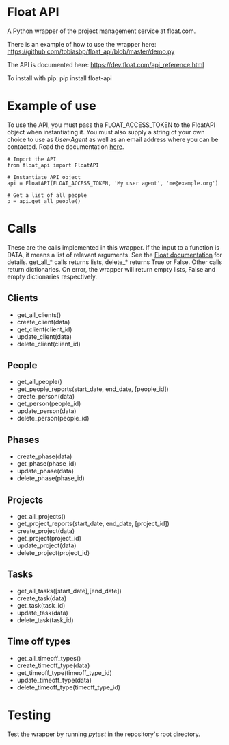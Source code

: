 # Float API

A Python wrapper of the project management service at float.com.

There is an example of how to use the wrapper here:
  https://github.com/tobiasbp/float_api/blob/master/demo.py

The API is documented here:
  https://dev.float.com/api_reference.html

To install with pip:
  pip install float-api

# Example of use
To use the API, you must pass the FLOAT_ACCESS_TOKEN to the FloatAPI
object when instantiating it. You must also supply a string of your
own choice to use as _User-Agent_ as well as an email address where
you can be contacted. Read the documentation
[here](https://dev.float.com/overview_authentication.html).


    # Import the API
    from float_api import FloatAPI
    
    # Instantiate API object
    api = FloatAPI(FLOAT_ACCESS_TOKEN, 'My user agent', 'me@example.org')
    
    # Get a list of all people
    p = api.get_all_people()


# Calls
These are the calls implemented in this wrapper. If the input to a function
is DATA, it means a list of relevant arguments. See the
[Float documentation](https://dev.float.com/api_reference.html)
for details. get_all_* calls returns lists, delete_* returns True or False.
Other calls return dictionaries. On error, the wrapper will return empty
lists, False and empty dictionaries respectively.


## Clients

* get_all_clients()
* create_client(data)
* get_client(client_id)
* update_client(data)
* delete_client(client_id)


## People

* get_all_people()
* get_people_reports(start_date, end_date, [people_id])
* create_person(data)
* get_person(people_id)
* update_person(data)
* delete_person(people_id)


## Phases

* create_phase(data)
* get_phase(phase_id)
* update_phase(data)
* delete_phase(phase_id)

## Projects

* get_all_projects()
* get_project_reports(start_date, end_date, [project_id])
* create_project(data)
* get_project(project_id)
* update_project(data)
* delete_project(project_id)


## Tasks

* get_all_tasks([start_date],[end_date])
* create_task(data)
* get_task(task_id)
* update_task(data)
* delete_task(task_id)


## Time off types

* get_all_timeoff_types()
* create_timeoff_type(data)
* get_timeoff_type(timeoff_type_id)
* update_timeoff_type(data)
* delete_timeoff_type(timeoff_type_id)


# Testing

Test the wrapper by running _pytest_ in the repository's root directory.
